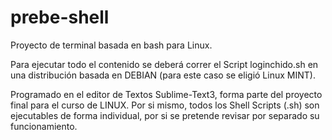# prebe-shell
Proyecto de terminal basada en bash para Linux. 

Para ejecutar todo el contenido se deberá correr el Script loginchido.sh en una distribución basada en DEBIAN (para este caso se eligió Linux MINT). 

Programado en el editor de Textos Sublime-Text3, forma parte del proyecto final para el curso de LINUX.
Por si mismo, todos los Shell Scripts (.sh) son ejecutables de forma individual, por si se pretende revisar por separado su funcionamiento.
